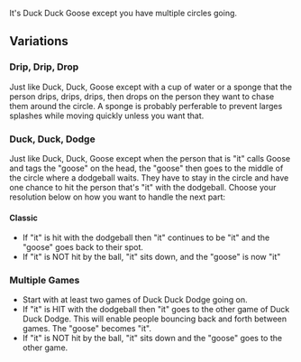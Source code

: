 It's Duck Duck Goose except you have multiple circles going. 

## Variations

### Drip, Drip, Drop

Just like Duck, Duck, Goose except with a cup of water or a sponge that the person drips, drips, drips, then drops on the person they want to chase them around the circle. A sponge is probably perferable to prevent larges splashes while moving quickly unless you want that.

### Duck, Duck, Dodge

Just like Duck, Duck, Goose except when the person that is "it" calls Goose and tags the "goose" on the head, the "goose" then goes to the middle of the circle where a dodgeball waits. They have to stay in the circle and have one chance to hit the person that's "it" with the dodgeball.  Choose your resolution below on how you want to handle the next part:
#### Classic

- If "it" is hit with the dodgeball then "it" continues to be "it" and the "goose" goes back to their spot.
- If "it" is NOT hit by the ball, "it" sits down, and the "goose" is now "it"
### Multiple Games

- Start with at least two games of Duck Duck Dodge going on. 
- If "it" is HIT with the dodgeball then "it" goes to the other game of Duck Duck Dodge. This will enable people bouncing back and forth between games. The "goose" becomes "it".
- If "it" is NOT hit by the ball, "it" sits down and the "goose" goes to the other game.